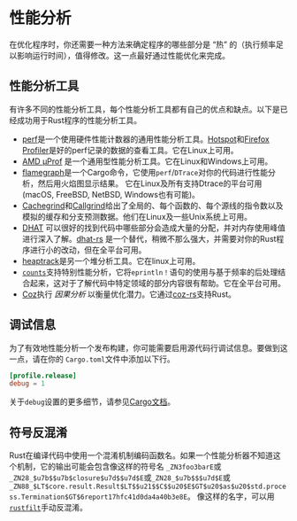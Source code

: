# 性能分析

在优化程序时，你还需要一种方法来确定程序的哪些部分是 “热” 的（执行频率足以影响运行时间），值得修改。这一点最好通过性能优化来完成。

## 性能分析工具

有许多不同的性能分析工具，每个性能分析工具都有自己的优点和缺点。以下是已经成功用于Rust程序的性能分析工具。
- [perf]是一个使用硬件性能计数器的通用性能分析工具。[Hotspot]和[Firefox Profiler]是好的perf记录的数据的查看工具。它在Linux上可用。
- [AMD μProf] 是一个通用型性能分析工具。它在Linux和Windows上可用。
- [flamegraph]是一个Cargo命令，它使用`perf`/`DTrace`对你的代码进行性能分析，然后用火焰图显示结果。
它在Linux及所有支持Dtrace的平台可用 (macOS, FreeBSD, NetBSD, Windows也有可能)。
- [Cachegrind]和[Callgrind]给出了全局的、每个函数的、每个源线的指令数以及模拟的缓存和分支预测数据。他们在Linux及一些Unix系统上可用。
- [DHAT] 可以很好的找到代码中哪些部分会造成大量的分配，并对内存使用峰值进行深入了解。[dhat-rs] 是一个替代，稍微不那么强大，并需要对你的Rust程序进行小的改动，但在全平台可用。
- [heaptrack]是另一个堆分析工具。它在linux上可用。
- [`counts`]支持特别性能分析，它将`eprintln！`语句的使用与基于频率的后处理结合起来，这对于了解代码中特定领域的部分内容很有帮助。它在全平台可用。
- [Coz]执行 *因果分析* 以衡量优化潜力。它通过[coz-rs]支持Rust。

[perf]: https://perf.wiki.kernel.org/index.php/Main_Page
[Hotspot]: https://github.com/KDAB/hotspot
[Firefox Profiler]: https://profiler.firefox.com/
[AMD μProf]: https://developer.amd.com/amd-uprof/
[flamegraph]: https://github.com/flamegraph-rs/flamegraph
[Cachegrind]: https://www.valgrind.org/docs/manual/cg-manual.html
[Callgrind]: https://www.valgrind.org/docs/manual/cl-manual.html
[DHAT]: https://www.valgrind.org/docs/manual/dh-manual.html
[dhat-rs]: https://github.com/nnethercote/dhat-rs/
[heaptrack]: https://github.com/KDE/heaptrack
[`counts`]: https://github.com/nnethercote/counts/
[Coz]: https://github.com/plasma-umass/coz
[coz-rs]: https://github.com/plasma-umass/coz/tree/master/rust

## 调试信息

为了有效地性能分析一个发布构建，你可能需要启用源代码行调试信息。要做到这一点，请在你的 `Cargo.toml`文件中添加以下行。
```toml
[profile.release]
debug = 1
```
关于`debug`设置的更多细节，请参见[Cargo文档]。

[Cargo文档]: https://doc.rust-lang.org/cargo/reference/profiles.html#debug

## 符号反混淆

Rust在编译代码中使用一个混淆机制编码函数名。如果一个性能分析器不知道这个机制，它的输出可能会包含像这样的符号名
`_ZN3foo3barE`或`_ZN28_$u7b$$u7b$closure$u7d$$u7d$E`或`_ZN28_$u7b$$$u7d$E`或
`_ZN88_$LT$core.result.Result$LT$$u21$$C$$u20$E$GT$u20$as$u20$std.process.Termination$GT$6report17hfc41d0da4a40b3e8E`。
像这样的名字，可以用[`rustfilt`]手动反混淆。

[`rustfilt`]: https://crates.io/crates/rustfilt

